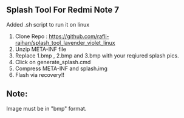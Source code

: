 ## Splash Tool For Redmi Note 7

Added .sh script to run it on linux

1. Clone Repo : https://github.com/rafli-raihan/splash_tool_lavender_violet_linux
2. Unzip META-INF file
3. Replace 1.bmp , 2.bmp and 3.bmp with your reqiured splash pics.
4. Click on generate_splash.cmd
5. Compress META-INF and splash.img
6. Flash via recovery!!

## Note:
Image must be in "bmp" format.

